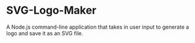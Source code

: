 # SVG-Logo-Maker
A Node.js command-line application that takes in user input to generate a logo and save it as an SVG file.
